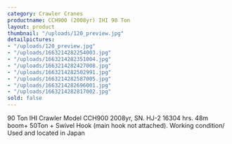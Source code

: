 ```yaml
---
category: Crawler Cranes
productname: CCH900 (2008yr) IHI 90 Ton
layout: product
thumbnail: "/uploads/120_preview.jpg"
detailpictures:
- "/uploads/120_preview.jpg"
- "/uploads/1663214282254003.jpg"
- "/uploads/1663214282351004.jpg"
- "/uploads/1663214282427008.jpg"
- "/uploads/1663214282502991.jpg"
- "/uploads/1663214282587005.jpg"
- "/uploads/1663214282696001.jpg"
- "/uploads/1663214282817002.jpg"
sold: false
---
```


90 Ton IHI Crawler
Model CCH900
2008yr, SN. HJ-2
16304 hrs.
48m boom+ 50Ton + Swivel Hook (main hook not attached).
Working condition/ Used and located in Japan




